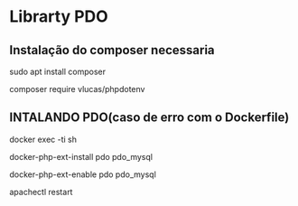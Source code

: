 # Librarty PDO


## Instalação do composer necessaria

sudo apt install composer

composer require vlucas/phpdotenv


## INTALANDO PDO(caso de erro com o Dockerfile)

docker exec -ti <your-php-container> sh

docker-php-ext-install pdo pdo_mysql

docker-php-ext-enable pdo pdo_mysql

apachectl restart
